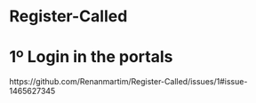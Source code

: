# Register-Called

<h1> 1º Login in the portals </h1>
https://github.com/Renanmartim/Register-Called/issues/1#issue-1465627345
